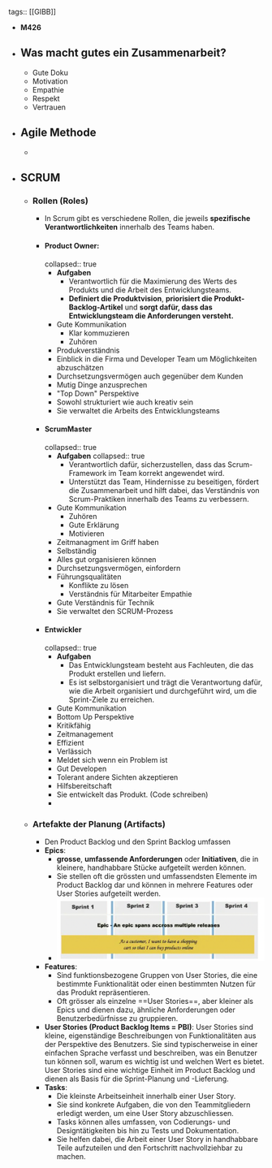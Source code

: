 tags:: [[GIBB]]

- **M426**
- ## Was macht gutes ein Zusammenarbeit?
	- Gute Doku
	- Motivation
	- Empathie
	- Respekt
	- Vertrauen
- ## Agile Methode
	-
- ## SCRUM
	- ### Rollen (Roles)
		- In Scrum gibt es verschiedene Rollen, die jeweils **spezifische Verantwortlichkeiten**  innerhalb des Teams haben.
		- #### **Product Owner**:
		  collapsed:: true
			- **Aufgaben**
				- Verantwortlich für die Maximierung des Werts des Produkts und die Arbeit des Entwicklungsteams.
				- **Definiert die Produktvision**, **priorisiert die Produkt-Backlog-Artikel** und **sorgt dafür, dass das Entwicklungsteam die Anforderungen versteht.**
			- Gute Kommunikation
				- Klar kommuzieren
				- Zuhören
			- Produkverständnis
			- Einblick in die Firma und Developer Team um Möglichkeiten abzuschätzen
			- Durchsetzungsvermögen auch gegenüber dem Kunden
			- Mutig Dinge anzusprechen
			- "Top Down" Perspektive
			- Sowohl strukturiert wie auch kreativ sein
			- Sie verwaltet die Arbeits des Entwicklungsteams
		- #### **ScrumMaster**
		  collapsed:: true
			- **Aufgaben**
			  collapsed:: true
				- Verantwortlich dafür, sicherzustellen, dass das Scrum-Framework im Team korrekt angewendet wird.
				- Unterstützt das Team, Hindernisse zu beseitigen, fördert die Zusammenarbeit und hilft dabei, das Verständnis von Scrum-Praktiken innerhalb des Teams zu verbessern.
			- Gute Kommunikation
				- Zuhören
				- Gute Erklärung
				- Motivieren
			- Zeitmanagment im Griff haben
			- Selbständig
			- Alles gut organisieren können
			- Durchsetzungsvermögen, einfordern
			- Führungsqualitäten
				- Konflikte zu lösen
				- Verständnis für Mitarbeiter Empathie
			- Gute Verständnis für Technik
			- Sie verwaltet den SCRUM-Prozess
		- #### **Entwickler**
		  collapsed:: true
			- **Aufgaben**
				- Das Entwicklungsteam besteht aus Fachleuten, die das Produkt erstellen und liefern.
				- Es ist selbstorganisiert und trägt die Verantwortung dafür, wie die Arbeit organisiert und durchgeführt wird, um die Sprint-Ziele zu erreichen.
			- Gute Kommunikation
			- Bottom Up Perspektive
			- Kritikfähig
			- Zeitmanagement
			- Effizient
			- Verlässich
			- Meldet sich wenn ein Problem ist
			- Gut Developen
			- Tolerant andere Sichten akzeptieren
			- Hilfsbereitschaft
			- Sie entwickelt das Produkt. (Code schreiben)
			-
	- ### Artefakte der Planung (Artifacts)
		- Den Product Backlog und den Sprint Backlog umfassen
		- **Epics**:
			- **grosse**, **umfassende Anforderungen** oder **Initiativen**, die in kleinere, handhabbare Stücke aufgeteilt werden können.
			- Sie stellen oft die grössten und umfassendsten Elemente im Product Backlog dar und können in mehrere Features oder User Stories aufgeteilt werden.
			- ![Bildschirmfoto 2024-05-02 um 09.16.29.png](../assets/Bildschirmfoto_2024-05-02_um_09.16.29_1714634194092_0.png)
		- **Features**:
			- Sind funktionsbezogene Gruppen von User Stories, die eine bestimmte Funktionalität oder einen bestimmten Nutzen für das Produkt repräsentieren.
			- Oft grösser als einzelne ==User Stories==, aber kleiner als Epics und dienen dazu, ähnliche Anforderungen oder Benutzerbedürfnisse zu gruppieren.
		- **User Stories (Product Backlog Items = PBI)**: User Stories sind kleine, eigenständige Beschreibungen von Funktionalitäten aus der Perspektive des Benutzers. Sie sind typischerweise in einer einfachen Sprache verfasst und beschreiben, was ein Benutzer tun können soll, warum es wichtig ist und welchen Wert es bietet. User Stories sind eine wichtige Einheit im Product Backlog und dienen als Basis für die Sprint-Planung und -Lieferung.
		- **Tasks**:
			- Die kleinste Arbeitseinheit innerhalb einer User Story.
			- Sie sind konkrete Aufgaben, die von den Teammitgliedern erledigt werden, um eine User Story abzuschliessen.
			- Tasks können alles umfassen, von Codierungs- und Designtätigkeiten bis hin zu Tests und Dokumentation.
			- Sie helfen dabei, die Arbeit einer User Story in handhabbare Teile aufzuteilen und den Fortschritt nachvollziehbar zu machen.
